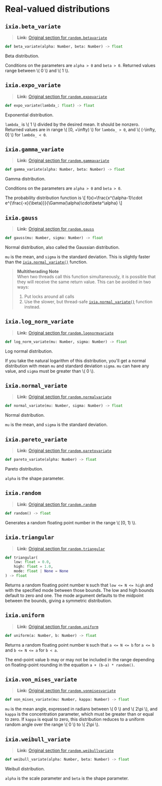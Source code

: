 # Real-valued distributions

## `ixia.beta_variate`

> **Link:** [Original section for `random.betavariate`](https://docs.python.org/3/library/random.html#random.betavariate)

```py
def beta_variate(alpha: Number, beta: Number) -> float
```

Beta distribution.

Conditions on the parameters are `alpha > 0` and `beta > 0`.
Returned values range between \\( 0 \\) and \\( 1 \\).


## `ixia.expo_variate`

> **Link:** [Original section for `random.expovariate`](https://docs.python.org/3/library/random.html#random.expovariate)

```py
def expo_variate(lambda_: float) -> float
```

Exponential distribution.

`lambda_` is \\( 1 \\) divided by the desired mean. It should be nonzero.
Returned values are in range \\( [0, +\infty) \\) for `lambda_ > 0`,
and \\( (-\infty, 0] \\) for `lambda_ < 0`.


## `ixia.gamma_variate`

> **Link:** [Original section for `random.gammavariate`](https://docs.python.org/3/library/random.html#random.gammavariate)

```py
def gamma_variate(alpha: Number, beta: Number) -> float
```

Gamma distribution.

Conditions on the parameters are `alpha > 0` and `beta > 0`.

The probability distribution function is
\\[ f(x)=\frac{x^{\alpha-1}\cdot e^{\frac{-x}{\beta}}}{\Gamma(\alpha)\cdot\beta^\alpha} \\]

## `ixia.gauss`

> **Link:** [Original section for `random.gauss`](https://docs.python.org/3/library/random.html#random.gauss)

```py
def gauss(mu: Number, sigma: Number) -> float
```

Normal distribution, also called the Gaussian distribution.

`mu` is the mean, and `sigma` is the standard deviation. This is slightly
faster than the [`ixia.normal_variate()`](#normal_variate) function.

> **Multitherading Note**  
> When two threads call this function simultaneously, it is possible that they
> will receive the same return value.
> This can be avoided in two ways:
> 1. Put locks around all calls
> 2. Use the slower, but thread-safe [`ixia.normal_variate()`](#normal_variate)
> function instead.


## `ixia.log_norm_variate`

> **Link:** [Original section for `random.lognormvariate`](https://docs.python.org/3/library/random.html#random.lognormvariate)

```py
def log_norm_variate(mu: Number, sigma: Number) -> float
```

Log normal distribution.

If you take the natural logarithm of this distribution, you'll get a normal
distribution with mean `mu` and standard deviation `sigma`. `mu` can have any
value, and `sigma` must be greater than \\( 0 \\).


## `ixia.normal_variate`

> **Link:** [Original section for `random.normalvariate`](https://docs.python.org/3/library/random.html#random.normalvariate)

```py
def normal_variate(mu: Number, sigma: Number) -> float
```

Normal distribution.

`mu` is the mean, and `sigma` is the standard deviation.


## `ixia.pareto_variate`

> **Link:** [Original section for `random.paretovariate`](https://docs.python.org/3/library/random.html#random.paretovariate)

```py
def pareto_variate(alpha: Number) -> float
```

Pareto distribution.

`alpha` is the shape parameter.


## `ixia.random`

> **Link:** [Original section for `random.random`](https://docs.python.org/3/library/random.html#random.random)

```py
def random() -> float
```

Generates a random floating point number in the range \\( [0, 1) \\).


## `ixia.triangular`

> **Link:** [Original section for `random.triangular`](https://docs.python.org/3/library/random.html#random.triangular)

```py
def triangular(
    low: float = 0.0,
    high: float = 1.0,
    mode: float | None = None
) -> float
```

Returns a random floating point number `N` such that `low <= N <= high` and
with the specified mode between those bounds. The low and high bounds default
to zero and one. The mode argument defaults to the midpoint between the
bounds, giving a symmetric distribution.


## `ixia.uniform`

> **Link:** [Original section for `random.uniform`](https://docs.python.org/3/library/random.html#random.uniform)

```py
def uniform(a: Number, b: Number) -> float
```

Returns a random floating point number `N` such that `a <= N <= b` for `a <= b`
and `b <= N <= a` for `b < a`.

The end-point value b may or may not be included in the range depending on
floating-point rounding in the equation `a + (b-a) * random()`.


## `ixia.von_mises_variate`

> **Link:** [Original section for `random.vonmisesvariate`](https://docs.python.org/3/library/random.html#random.vonmisesvariate)

```py
def von_mises_variate(mu: Number, kappa: Number) -> float
```

`mu` is the mean angle, expressed in radians between \\( 0 \\)
and \\( 2\pi \\), and `kappa` is the concentration parameter, which must be
greater than or equal to zero. If `kappa` is equal to zero, this distribution
reduces to a uniform random angle over the range \\( 0 \\) to \\( 2\pi \\).


## `ixia.weibull_variate`

> **Link:** [Original section for `random.weibullvariate`](https://docs.python.org/3/library/random.html#random.weibullvariate)

```py
def weibull_variate(alpha: Number, beta: Number) -> float
```

Weibull distribution.

`alpha` is the scale parameter and `beta` is the shape parameter.

